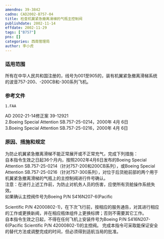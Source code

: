 ```yaml
---
amendno: 39-3842  
cadno: CAD2002-B757-04  
title: 检查机翼紧急撤离滑梯的气瓶主控制阀  
publishdate: 2002-11-14  
effdate: 2002-11-29  
tags: ["B757"]  
pns: []  
categories: 西南管理局  
author: 李小虎  
---
```

  
### 适用范围  
所有在中华人民共和国注册的，线号为001至905的，装有机翼紧急撤离滑梯系统的波音757-200、-200CB和-300系列飞机。  
  
<!--more-->  
### 参考文件  
    1.FAA  
AD 2002-21-14修正案 39-12921  
    2.Boeing Special Attention SB.757-25-0214，2000年 4月 6日  
    3.Boeing Special Attention SB.757-25-0216，2000年 4月 6日  
  
### 原因、措施和规定  
 为防止机翼紧急撤离滑梯不能正常展开或不正常充气，完成下列措施：  
自本指令生效之日起36个月内，按照2002年4月6日发布的Boeing Special Attention SB.757-25-0214（针对757-200和200CB系列），或Boeing Special Attention SB.757-25-0216（针对757-300系列），对位于后货舱前部的两个用于机翼紧急撤离滑梯的气瓶上的主控制阀进行件号确认。  
注意：在进行上述工作前，为防止对机务人员的伤害，应使所有货舱操作系统失效。  
如果确认主控阀件号为Boeing P/N S416N207-6(Pacific  
  
Scientific P/N 42000802-1)，在下次飞行前，按相应的服务通告，对其进行相应的工作或更换新阀，并在相应瓶体组件上更换标牌；否则不需要其它工作。  
自本指令生效之日起，不得在任何飞机上安装件号为Boeing P/N S416N207-6(Pacific Scientific P/N 42000802-1)的主控阀。 完成本指令可采取能保证安全的替代方法或调整完成的时间，但必须得到适航当局的批准。  
